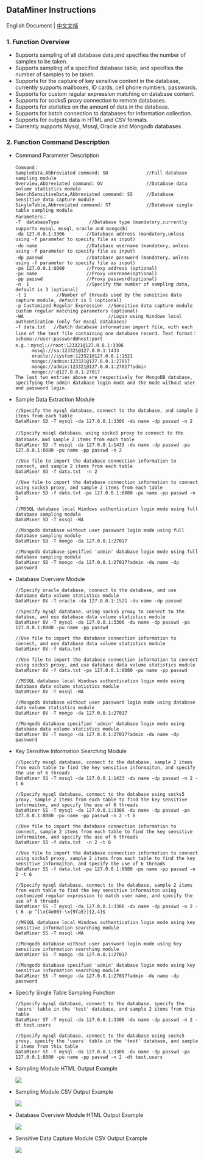 ## DataMiner  Instructions

English Document | [中文文档](https://github.com/wjlab/DataMiner/blob/master/README-zh-CN.md)

### 1. Function Overview

- Supports sampling of all database data,and specifies the number of samples to be taken.
- Supports sampling of a specified database table, and specifies the number of samples to be taken.
- Supports for  the capture of key sensitive content in the database, currently supports mailboxes, ID cards, cell phone numbers, passwords.
- Supports for custom regular expression matching on database content.
- Supports for socks5 proxy connection to remote databases.
- Supports for statistics on the amount of data in the database.
- Supports for batch connection to databases for information collection.
- Supports for outputs data in HTML and CSV formats.
- Currently supports Mysql, Mssql, Oracle and Mongodb databases.

### 2. Function Command Description

- Command Parameter Description

  ```
  Command：
  Sampledata,Abbreviated command: SD              //Full database sampling module
  Overview,Abbreviated command: OV                //Database data volume statistics module
  SearchSensitiveData,Abbreviated command: SS     //Database sensitive data capture module
  SingleTable,Abbreviated command: ST             //Database single table sampling module
  Parameters：
  -T  databaseType           //Database type (mandatory,currently supports mysql、mssql、oracle and mongodb)
  -da 127.0.0.1:3306        //Database address (mandatory,unless using -f parameter to specify file as input)
  -du name                  //Database username (mandatory，unless using -f parameter to specify file as input)
  -dp passwd                //Database password (mandatory，unless using -f parameter to specify file as input)
  -pa 127.0.0.1:8080        //Proxy address (optional)
  -pu name                  //Proxy username(optional)
  -pp passwd                //Proxy password(optional)
  -n  1                     //Specify the number of sampling data, default is 3 (optional)
  -t 1           //Number of threads used by the sensitive data capture module, default is 5 (optional)
  -p Customized Regular Expression  //Sensitive data capture module custom regular matching parameters (optional)
  -WA                               //Login using Windows local authentication (only for mssql databases)
  -f data.txt   //Batch database information import file, with each line of the text file containing one database record. Text format：schema://user:password@host:port 
  e.g.：mysql://root:123321@127.0.0.1:3306
        mssql://sa:123321@127.0.0.1:1433
        oracle://system:123321@127.0.0.1:1521
        mongo://admin:123321@127.0.0.1:27017
        mongo://admin:123321@127.0.0.1:27017?admin
        mongo://:@127.0.0.1:27017
  The last two entries above are respectively for MongoDB database, specifying the admin database login mode and the mode without user and password login.
  ```

- Sample Data Extraction Module

  ```
  //Specify the mysql database, connect to the database, and sample 2 items from each table
  DataMiner SD -T mysql -da 127.0.0.1:3306 -du name -dp passwd -n 2
  
  //Specify mssql database，using socks5 proxy to connect to the database，and sample 2 items from each table
  DataMiner SD -T mssql -da 127.0.0.1:1433 -du name -dp passwd -pa 127.0.0.1:8080 -pu name -pp passwd -n 2
  
  //Use file to import the database connection information to connect, and sample 2 items from each table
  DataMiner SD -f data.txt  -n 2
  
  //Use file to import the database connection information to connect using socks5 proxy, and sample 2 items from each table
  DataMiner SD -f data.txt -pa 127.0.0.1:8080 -pu name -pp passwd -n 2
  
  //MSSQL database local Windows authentication login mode using full database sampling module
  DataMiner SD -T mssql -WA
  
  //Mongodb database without user password login mode using full database sampling module
  DataMiner SD -T mongo -da 127.0.0.1:27017
  
  //Mongodb database specified 'admin' database login mode using full database sampling module
  DataMiner SD -T mongo -da 127.0.0.1:27017?admin -du name -dp password
  ```

- Database Overview Module

  ```
  //Specify oracle database, connect to the database, and use database data volume statistics module
  DataMiner OV -T oracle -da 127.0.0.1:1521 -du name -dp passwd
  
  //Specify mysql database, using socks5 proxy to connect to the databse, and use database data volume statistics module
  DataMiner OV -T mysql -da 127.0.0.1:3306 -du name -dp passwd -pa 127.0.0.1:8080 -pu name -pp passwd
  
  //Use file to import the database connection information to connect, and use database data volume statistics module
  DataMiner OV -f data.txt
  
  //Use file to import the database connection information to connect using socks5 proxy, and use database data volume statistics module
  DataMiner OV -f data.txt -pa 127.0.0.1:8080 -pu name -pp passwd
  
  //MSSQL database local Windows authentication login mode using database data volume statistics module
  DataMiner OV -T mssql -WA
  
  //Mongodb database without user password login mode using database data volume statistics module
  DataMiner OV -T mongo -da 127.0.0.1:27017
  
  //Mongodb database specified 'admin' database login mode using database data volume statistics module
  DataMiner OV -T mongo -da 127.0.0.1:27017?admin -du name -dp password
  ```

- Key Sensitive Information Searching Module

  ```
  //Specify mssql database, connect to the database, sample 2 items from each table to find the key sensitive informaiton, and specify the use of 6 threads
  DataMiner SS -T mssql -da 127.0.0.1:1433 -du name -dp passwd -n 2 -t 6
  
  //Specify mysql database, connect to the database using socks5 proxy, sample 2 items from each table to find the key sensitive informaiton, and specify the use of 6 threads
  DataMiner SS -T mysql -da 127.0.0.1:3306 -du name -dp passwd -pa 127.0.0.1:8080 -pu name -pp passwd -n 2 -t 6
  
  //Use file to import the database connection information to connect, sample 2 items from each table to find the key sensitive informaiton, and specify the use of 6 threads
  DataMiner SS -f data.txt  -n 2 -t 6
  
  //Use file to import the database connection information to connect using socks5 proxy, sample 2 items from each table to find the key sensitive informaiton, and specify the use of 6 threads
  DataMiner SS -f data.txt -pa 127.0.0.1:8080 -pu name -pp passwd -n 2 -t 6
  
  //Specify mysql database, connect to the database, sample 2 items from each table to find the key sensitive informaiton using customized regular expression to match user name, and specify the use of 6 threads
  DataMiner SS -T mysql -da 127.0.0.1:3306 -du name -dp passwd -n 2 -t 6 -p ^[\x{4e00}-\x{9fa5}]{2,4}$
  
  //MSSQL database local Windows authentication login mode using key sensitive information searching module
  DataMiner SS -T mssql -WA
  
  //Mongodb database without user password login mode using key sensitive information searching module
  DataMiner SS -T mongo -da 127.0.0.1:27017
  
  //Mongodb database specified 'admin' database login mode using key sensitive information searching module
  DataMiner SS -T mongo -da 127.0.0.1:27017?admin -du name -dp password
  ```


- Specify Single Table Sampling Function

  ```
  //Specify mysql database, connect to the database, specify the 'users' table in the 'test' database, and sample 2 items from this table
  DataMiner ST -T mysql -da 127.0.0.1:3306 -du name -dp passwd -n 2 -dt test.users
  
  //Specify mysql database, connect to the database using socks5 proxy, specify the 'users' table in the 'test' database, and sample 2 items from this table
  DataMiner ST -T mysql -da 127.0.0.1:3306 -du name -dp passwd -pa 127.0.0.1:8080 -pu name -pp passwd -n 2 -dt test.users
  ```

- Sampling Module HTML Output Example

  ![](https://github.com/wjlab/DataMiner/blob/master/image/HtmlOutput.png)

- Sampling Module CSV Output Example

  ![](https://github.com/wjlab/DataMiner/blob/master/image/CsvOutput.png)

- Database Overview Module HTML Output Example

  ![](https://github.com/wjlab/DataMiner/blob/master/image/Overview.png)

- Sensitive Data Capture Module  CSV Output Example

  ![](https://github.com/wjlab/DataMiner/blob/master/image/Secret.png)

